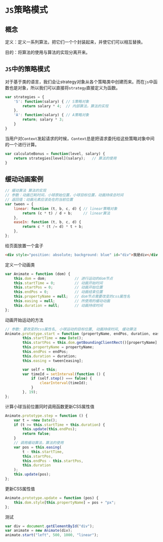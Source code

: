 # `JS`策略模式

## 概念

定义：定义一系列算法，把它们一个个封装起来，并使它们可以相互替换。

目的：将算法的使用与算法的实现分离开来。

## `JS`中的策略模式

对于基于类的语言，我们会让strategy对象从各个策略类中创建而来。而在`js`中函数也是对象，所以我们可以直接将`strategy`直接定义为函数。

```javascript
var strategies = {
	'S': function(salary) {	// S策略对象
		return salary * 4;	// 内部算法，算法的实现
	},
    'A': function(salary) {	// A策略对象
        return; salary * 3;
    }
}
```

当用户对`Context`发起请求的时候，`Context`总是把请求委托给这些策略对象中间的一个进行计算。

```javascript
var calculateBonus = function(level, salary) {
	return strategies[level](salary);	// 算法的使用
}
```

## 缓动动画案例

```javascript
// 缓动算法 算法的实现
// 参数：动画已耗时间，小球原始位置，小球目标位置，动画持续总时间
// 返回值：动画元素应该处在的当前位置
var tween = {
    linear: function (t, b, c, d) {	// linear策略对象
        return (c * t) / d + b;		// linear算法
    },
    easeIn: function (t, b, c, d) {
        return c * (t /= d) * t + b;
    },
};
```

给页面放置一个盒子

```html
<div style="position: absolute; background: blue" id="div">我是div</div>
```

定义一个动画类

```javascript
var Animate = function (dom) {
    this.dom = dom;				// 进行运动的dom节点
    this.startTime = 0;			// 动画开始时间
    this.startPos = 0;			// 动画开始位置
    this.endPos = 0;			// 动画结束位置
    this.propertyName = null;	// dom节点需要改变的css属性名
    this.easing = null;			// 所使用的缓动动画
    this.duration = null;		// 动画持续时间
};
```

动画开始运动的方法

```javascript
// 参数: 要改变的css属性名, 小球运动的目标位置, 动画持续时间, 缓动算法
Animate.prototype.start = function (propertyName, endPos, duration, easing) { 
        this.startTime = new Date();
        this.startPos = this.dom.getBoundingClientRect()[propertyName];
        this.propertyName = propertyName;
        this.endPos = endPos;
        this.duration = duration;
        this.easing = tween[easing];

        var self = this;
        var timeId = setInterval(function () {
            if (self.step() === false) {
                clearInterval(timeId);
            }
        }, 19);
};
```

计算小球当前位置同时调用函数更新CSS属性值

```javascript
Animate.prototype.step = function () {
    var t = +new Date();
    if (t >= this.startTime + this.duration) {
        this.update(this.endPos);
        return false;
    }
    // 调用缓动算法，算法的使用
    var pos = this.easing(
        t - this.startTime,
        this.startPos,
        this.endPos - this.startPos,
        this.duration
    );
    this.update(pos);
};
```

更新CSS属性值

```javascript
Animate.prototype.update = function (pos) {
	this.dom.style[this.propertyName] = pos + "px";
};
```

测试

```javascript
var div = document.getElementById("div");
var animate = new Animate(div);
animate.start("left", 500, 1000, "linear");
```

